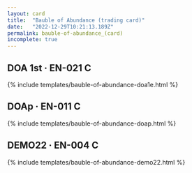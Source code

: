 ```yaml
---
layout: card
title:  "Bauble of Abundance (trading card)"
date:   "2022-12-29T10:21:13.189Z"
permalink: bauble-of-abundance_(card)
incomplete: true
---
```


## DOA 1st &middot; EN-021 C

{% include templates/bauble-of-abundance-doa1e.html %}


## DOAp &middot; EN-011 C

{% include templates/bauble-of-abundance-doap.html %}


## DEMO22 &middot; EN-004 C

{% include templates/bauble-of-abundance-demo22.html %}
